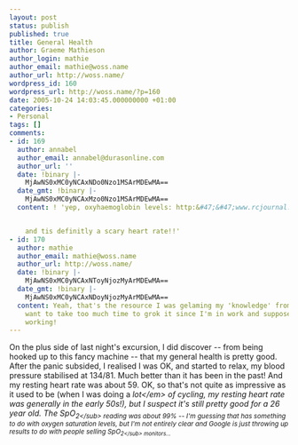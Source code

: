 ```yaml
---
layout: post
status: publish
published: true
title: General Health
author: Graeme Mathieson
author_login: mathie
author_email: mathie@woss.name
author_url: http://woss.name/
wordpress_id: 160
wordpress_url: http://woss.name/?p=160
date: 2005-10-24 14:03:45.000000000 +01:00
categories:
- Personal
tags: []
comments:
- id: 169
  author: annabel
  author_email: annabel@durasonline.com
  author_url: ''
  date: !binary |-
    MjAwNS0xMC0yNCAxNDo0Nzo1MSArMDEwMA==
  date_gmt: !binary |-
    MjAwNS0xMC0yNCAxMzo0Nzo1MSArMDEwMA==
  content: ! 'yep, oxyhaemoglobin levels: http:&#47;&#47;www.rcjournal.com&#47;online_resources&#47;cpgs&#47;pulsecpg.html


    and tis definitly a scary heart rate!!'
- id: 170
  author: mathie
  author_email: mathie@woss.name
  author_url: http://woss.name/
  date: !binary |-
    MjAwNS0xMC0yNCAxNToyNjozMyArMDEwMA==
  date_gmt: !binary |-
    MjAwNS0xMC0yNCAxNDoyNjozMyArMDEwMA==
  content: Yeah, that's the resource I was gelaming my 'knowledge' from.  I didn't
    want to take too much time to grok it since I'm in work and supposed to be, well,
    working!
---
```

On the plus side of last night's excursion, I did discover -- from being hooked up to this fancy machine -- that my general health is pretty good.  After the panic subsided, I realised I was OK, and started to relax, my blood pressure stabilised at 134&#47;81.  Much better than it has been in the past!  And my resting heart rate was about 59.  OK, so that's not quite as impressive as it used to be (when I was doing a <em>lot<&#47;em> of cycling, my resting heart rate was generally in the early 50s!), but I suspect it's still pretty good for a 26 year old.  The SpO<sub>2<&#47;sub> reading was about 99% -- I'm guessing that has something to do with oxygen saturation levels, but I'm not entirely clear and Google is just throwing up results to do with people selling SpO<sub>2<&#47;sub> monitors...
